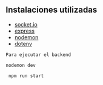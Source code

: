 ## Instalaciones utilizadas 

  * [socket.io](https://www.npmjs.com/package/socket.io)
  * [express](https://www.npmjs.com/package/express)
  * [nodemon](https://www.npmjs.com/package/nodemon)
  * [dotenv](https://www.npmjs.com/package/dotenv)




  ``` Para ejecutar el backend ```
``` 
nodemon dev
``` 

```
 npm run start 
``` 